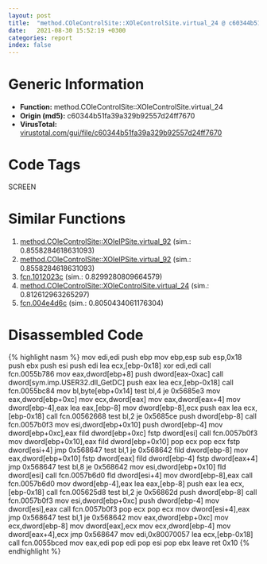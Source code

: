 ```yaml
---
layout: post
title:  "method.COleControlSite꞉꞉XOleControlSite.virtual_24 @ c60344b51fa39a329b92557d24ff7670"
date:   2021-08-30 15:52:19 +0300
categories: report
index: false
---
```


# Generic Information
- **Function:** method.COleControlSite꞉꞉XOleControlSite.virtual\_24
- **Origin (md5):** c60344b51fa39a329b92557d24ff7670
- **VirusTotal:** [virustotal.com/gui/file/c60344b51fa39a329b92557d24ff7670][virustotal_ref]

# Code Tags
<span class="tag" id="SCREEN">SCREEN</span>


# Similar Functions

1. [method.COleControlSite꞉꞉XOleIPSite.virtual\_92][similar_1_ref] (sim.: 0.8558284618631093)
2. [method.COleControlSite꞉꞉XOleIPSite.virtual\_92][similar_2_ref] (sim.: 0.8558284618631093)
3. [fcn.1012023c][similar_3_ref] (sim.: 0.8299280809664579)
4. [method.COleControlSite꞉꞉XOleControlSite.virtual\_24][similar_4_ref] (sim.: 0.812612963265297)
5. [fcn.004e4d6c][similar_5_ref] (sim.: 0.8050434061176304)


# Disassembled Code

{% highlight nasm %}
mov edi,edi
push ebp
mov ebp,esp
sub esp,0x18
push ebx
push esi
push edi
lea ecx,[ebp-0x18]
xor edi,edi
call fcn.0055b786
mov eax,dword[ebp+8]
push dword[eax-0xac]
call dword[sym.imp.USER32.dll_GetDC]
push eax
lea ecx,[ebp-0x18]
call fcn.0055bc84
mov bl,byte[ebp+0x14]
test bl,4
je 0x5685e3
mov eax,dword[ebp+0xc]
mov ecx,dword[eax]
mov eax,dword[eax+4]
mov dword[ebp-4],eax
lea eax,[ebp-8]
mov dword[ebp-8],ecx
push eax
lea ecx,[ebp-0x18]
call fcn.00562668
test bl,2
je 0x5685ce
push dword[ebp-8]
call fcn.0057b0f3
mov esi,dword[ebp+0x10]
push dword[ebp-4]
mov dword[ebp+0xc],eax
fild dword[ebp+0xc]
fstp dword[esi]
call fcn.0057b0f3
mov dword[ebp+0x10],eax
fild dword[ebp+0x10]
pop ecx
pop ecx
fstp dword[esi+4]
jmp 0x568647
test bl,1
je 0x568642
fild dword[ebp-8]
mov eax,dword[ebp+0x10]
fstp dword[eax]
fild dword[ebp-4]
fstp dword[eax+4]
jmp 0x568647
test bl,8
je 0x568642
mov esi,dword[ebp+0x10]
fld dword[esi]
call fcn.0057b6d0
fld dword[esi+4]
mov dword[ebp-8],eax
call fcn.0057b6d0
mov dword[ebp-4],eax
lea eax,[ebp-8]
push eax
lea ecx,[ebp-0x18]
call fcn.005625d8
test bl,2
je 0x56862d
push dword[ebp-8]
call fcn.0057b0f3
mov esi,dword[ebp+0xc]
push dword[ebp-4]
mov dword[esi],eax
call fcn.0057b0f3
pop ecx
pop ecx
mov dword[esi+4],eax
jmp 0x568647
test bl,1
je 0x568642
mov eax,dword[ebp+0xc]
mov ecx,dword[ebp-8]
mov dword[eax],ecx
mov ecx,dword[ebp-4]
mov dword[eax+4],ecx
jmp 0x568647
mov edi,0x80070057
lea ecx,[ebp-0x18]
call fcn.0055bced
mov eax,edi
pop edi
pop esi
pop ebx
leave
ret 0x10
{% endhighlight %}


[similar_1_ref]: /report/method.COleControlSite꞉꞉XOleIPSite.virtual_92@a1c6b07868a0eea8f4ee5a872aa71909
[similar_2_ref]: /report/method.COleControlSite꞉꞉XOleIPSite.virtual_92@c60344b51fa39a329b92557d24ff7670
[similar_3_ref]: /report/fcn.1012023c@89dc67d2f980e8488f97b1bf8cb24258
[similar_4_ref]: /report/method.COleControlSite꞉꞉XOleControlSite.virtual_24@9c2b894b84f59672d8be2e984066f76f
[similar_5_ref]: /report/fcn.004e4d6c@be7fba7cc724acf4ae2900d99e0fc9c3
[virustotal_ref]: https://www.virustotal.com/gui/file/c60344b51fa39a329b92557d24ff7670